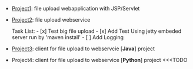 * [Project1](https://github.com/AhmadHoghooghi/FileUpload/tree/master/file-upload-jsp-servlet): file upload webapplication with JSP/Servlet
* [Project2](https://github.com/AhmadHoghooghi/FileUpload/tree/master/file-upload-webservice/upload-webservice): file upload webservice

    Task List:
        - [x] Test big file upload
        - [x] Add Test Using jetty embeded server run by 'maven install'
        - [ ] Add Logging
    
    
* [Project3](https://github.com/AhmadHoghooghi/FileUpload/tree/master/file-upload-java-client/upload-client): client for file upload to webservcie [**Java**] project
* Project4: client for file upload to webservice [**Python**] project <<<TODO
